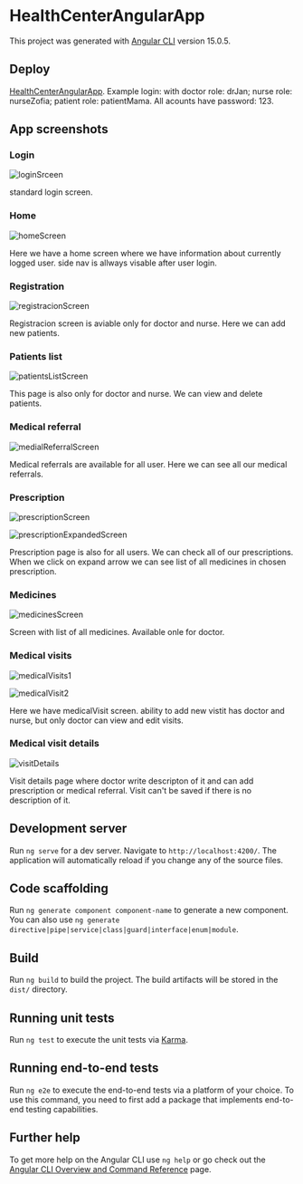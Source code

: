 # HealthCenterAngularApp

This project was generated with [Angular CLI](https://github.com/angular/angular-cli) version 15.0.5.

## Deploy

[HealthCenterAngularApp](https://jan-health-center-angular-app.netlify.app/). Example login: with doctor role: drJan; nurse role: nurseZofia; patient role: patientMama. All acounts have password: 123.

## App screenshots

### Login

![loginSrceen](/screenshots/login.png)

standard login screen.

### Home

![homeScreen](/screenshots/home.png)

Here we have a home screen where we have information about currently logged user. side nav is allways visable after user login.

### Registration

![registracionScreen](/screenshots/registration.png)

Registracion screen is aviable only for doctor and nurse. Here we can add new patients.


### Patients list

![patientsListScreen](/screenshots/patientsList.png)

This page is also only for doctor and nurse. We can view and delete patients.

### Medical referral

![medialReferralScreen](/screenshots/medicalReferral.png)

Medical referrals are available for all user. Here we can see all our medical referrals.

### Prescription

![prescriptionScreen](/screenshots/prescription.png)

![prescriptionExpandedScreen](/screenshots/prescriptionExpanded.png)

Prescription page is also for all users. We can check all of our prescriptions. When we click on expand arrow we can see list of all medicines in chosen prescription.

### Medicines

![medicinesScreen](/screenshots/medicines.png)

Screen with list of all medicines. Available onle for doctor.

### Medical visits

![medicalVisits1](/screenshots/MedicalVisit1.png)

![medicalVisit2](/screenshots/MedicalVisit2.png)

Here we have medicalVisit screen. ability to add new vistit has doctor and nurse, but only doctor can view and edit visits.

### Medical visit details

![visitDetails](/screenshots/visitDetails.png)

Visit details page where doctor write descripton of it and can add prescription or medical referral. Visit can't be saved if there is no description of it. 

## Development server

Run `ng serve` for a dev server. Navigate to `http://localhost:4200/`. The application will automatically reload if you change any of the source files.

## Code scaffolding

Run `ng generate component component-name` to generate a new component. You can also use `ng generate directive|pipe|service|class|guard|interface|enum|module`.

## Build

Run `ng build` to build the project. The build artifacts will be stored in the `dist/` directory.

## Running unit tests

Run `ng test` to execute the unit tests via [Karma](https://karma-runner.github.io).

## Running end-to-end tests

Run `ng e2e` to execute the end-to-end tests via a platform of your choice. To use this command, you need to first add a package that implements end-to-end testing capabilities.

## Further help

To get more help on the Angular CLI use `ng help` or go check out the [Angular CLI Overview and Command Reference](https://angular.io/cli) page.
